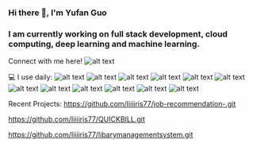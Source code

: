 ### Hi there 👋, I'm Yufan Guo 
### I am currently working on full stack development, cloud computing, deep learning and machine learning.
 Connect with me here!  ![alt text](https://img.shields.io/badge/-yg2742%40nyu.edu-blue)

💻 I use daily: ![alt text](https://img.shields.io/badge/Java-ED8B00?style=for-the-badge&logo=openjdk&logoColor=white) ![alt text](https://img.shields.io/badge/React-20232A?style=for-the-badge&logo=react&logoColor=61DAFB) ![alt text](https://img.shields.io/badge/Spring-6DB33F?style=for-the-badge&logo=spring&logoColor=white) ![alt text](https://img.shields.io/badge/Python-3776AB.svg?style=for-the-badge&logo=Python&logoColor=white) ![alt text](https://img.shields.io/badge/Flask-000000.svg?style=for-the-badge&logo=Flask&logoColor=white) ![alt text](https://img.shields.io/badge/Django-092E20.svg?style=for-the-badge&logo=Django&logoColor=white) ![alt text](https://img.shields.io/badge/Node.js-339933.svg?style=for-the-badge&logo=nodedotjs&logoColor=white) ![alt text](https://img.shields.io/badge/MySQL-4479A1.svg?style=for-the-badge&logo=MySQL&logoColor=white) ![alt text](https://img.shields.io/badge/PostgreSQL-4169E1.svg?style=for-the-badge&logo=PostgreSQL&logoColor=white) ![alt text](https://img.shields.io/badge/SQLite-003B57.svg?style=for-the-badge&logo=SQLite&logoColor=white) ![alt text](https://img.shields.io/badge/Oracle-F80000.svg?style=for-the-badge&logo=Oracle&logoColor=white) ![alt text](https://img.shields.io/badge/Amazon%20AWS-232F3E.svg?style=for-the-badge&logo=Amazon-AWS&logoColor=white)

Recent Projects:
https://github.com/Iiiiiris77/job-recommendation-.git

https://github.com/Iiiiiris77/QUICKBILL.git

https://github.com/Iiiiiris77/libarymanagementsystem.git








<!--
**Iiiiiris77/Iiiiiris77** is a ✨ _special_ ✨ repository because its `README.md` (this file) appears on your GitHub profile.

Here are some ideas to get you started:

- 🔭 I’m currently working on ...
- 🌱 I’m currently learning ...
- 👯 I’m looking to collaborate on ...
- 🤔 I’m looking for help with ...
- 💬 Ask me about ...
- 📫 How to reach me: ...
- 😄 Pronouns: ...
- ⚡ Fun fact: ...
-->
